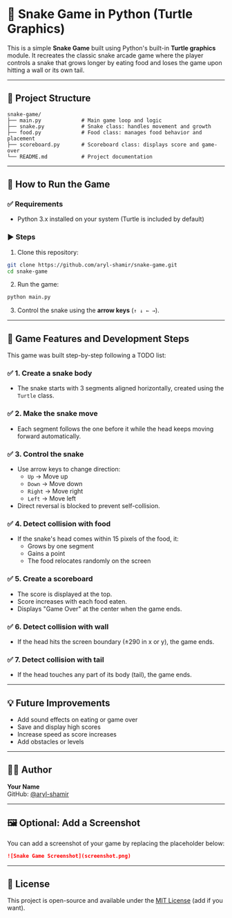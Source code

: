# 🐍 Snake Game in Python (Turtle Graphics)

This is a simple **Snake Game** built using Python's built-in **Turtle graphics** module. It recreates the classic snake arcade game where the player controls a snake that grows longer by eating food and loses the game upon hitting a wall or its own tail.

---

## 📁 Project Structure

```
snake-game/
├── main.py             # Main game loop and logic
├── snake.py            # Snake class: handles movement and growth
├── food.py             # Food class: manages food behavior and placement
├── scoreboard.py       # Scoreboard class: displays score and game-over
└── README.md           # Project documentation
```

---

## 🚀 How to Run the Game

### ✅ Requirements

- Python 3.x installed on your system (Turtle is included by default)

### ▶️ Steps

1. Clone this repository:

```bash
git clone https://github.com/aryl-shamir/snake-game.git
cd snake-game
```

2. Run the game:

```bash
python main.py
```

3. Control the snake using the **arrow keys** (`↑ ↓ ← →`).

---

## 🧠 Game Features and Development Steps

This game was built step-by-step following a TODO list:

### ✅ 1. Create a snake body

- The snake starts with 3 segments aligned horizontally, created using the `Turtle` class.

### ✅ 2. Make the snake move

- Each segment follows the one before it while the head keeps moving forward automatically.

### ✅ 3. Control the snake

- Use arrow keys to change direction:
  - `Up` → Move up
  - `Down` → Move down
  - `Right` → Move right
  - `Left` → Move left
- Direct reversal is blocked to prevent self-collision.

### ✅ 4. Detect collision with food

- If the snake's head comes within 15 pixels of the food, it:
  - Grows by one segment
  - Gains a point
  - The food relocates randomly on the screen

### ✅ 5. Create a scoreboard

- The score is displayed at the top.
- Score increases with each food eaten.
- Displays "Game Over" at the center when the game ends.

### ✅ 6. Detect collision with wall

- If the head hits the screen boundary (±290 in x or y), the game ends.

### ✅ 7. Detect collision with tail

- If the head touches any part of its body (tail), the game ends.

---

## 💡 Future Improvements

- Add sound effects on eating or game over
- Save and display high scores
- Increase speed as score increases
- Add obstacles or levels

---

## 👨‍💻 Author

**Your Name**  
GitHub: [@aryl-shamir](https://github.com/aryl-shamir)

---

## 🖼️ Optional: Add a Screenshot

You can add a screenshot of your game by replacing the placeholder below:

```markdown
![Snake Game Screenshot](screenshot.png)
```

---

## 🧾 License

This project is open-source and available under the [MIT License](LICENSE) (add if you want).


